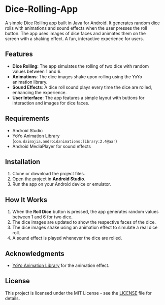 # Dice-Rolling-App
A simple Dice Rolling app built in Java for Android. It generates random dice rolls with animations and sound effects when the user presses the roll button. The app uses images of dice faces and animates them on the screen with a shaking effect. A fun, interactive experience for users.

## Features

- **Dice Rolling**: The app simulates the rolling of two dice with random values between 1 and 6.
- **Animations**: The dice images shake upon rolling using the YoYo animation library.
- **Sound Effects**: A dice roll sound plays every time the dice are rolled, enhancing the experience.
- **User Interface**: The app features a simple layout with buttons for interaction and images for dice faces.

## Requirements

- Android Studio
- YoYo Animation Library (`com.daimajia.androidanimations:library:2.4@aar`)
- Android MediaPlayer for sound effects

## Installation

1. Clone or download the project files.
2. Open the project in **Android Studio**.
3. Run the app on your Android device or emulator.

## How It Works

1. When the **Roll Dice** button is pressed, the app generates random values between 1 and 6 for two dice.
2. The dice images are updated to show the respective faces of the dice.
3. The dice images shake using an animation effect to simulate a real dice roll.
4. A sound effect is played whenever the dice are rolled.

## Acknowledgments

- [YoYo Animation Library](https://github.com/daimajia/YoYo) for the animation effect.

## License

This project is licensed under the MIT License - see the [LICENSE](LICENSE) file for details.
